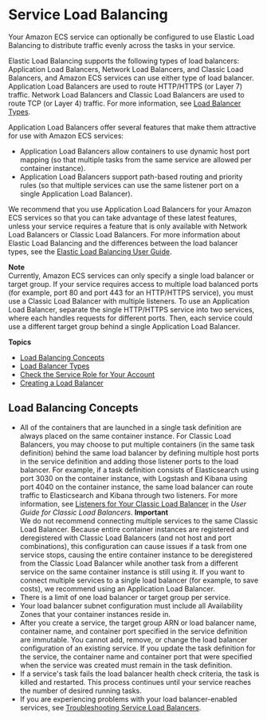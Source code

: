 # Service Load Balancing<a name="service-load-balancing"></a>

Your Amazon ECS service can optionally be configured to use Elastic Load Balancing to distribute traffic evenly across the tasks in your service\.

Elastic Load Balancing supports the following types of load balancers: Application Load Balancers, Network Load Balancers, and Classic Load Balancers, and Amazon ECS services can use either type of load balancer\. Application Load Balancers are used to route HTTP/HTTPS \(or Layer 7\) traffic\. Network Load Balancers and Classic Load Balancers are used to route TCP \(or Layer 4\) traffic\. For more information, see [Load Balancer Types](load-balancer-types.md)\.

Application Load Balancers offer several features that make them attractive for use with Amazon ECS services:
+ Application Load Balancers allow containers to use dynamic host port mapping \(so that multiple tasks from the same service are allowed per container instance\)\.
+ Application Load Balancers support path\-based routing and priority rules \(so that multiple services can use the same listener port on a single Application Load Balancer\)\.

We recommend that you use Application Load Balancers for your Amazon ECS services so that you can take advantage of these latest features, unless your service requires a feature that is only available with Network Load Balancers or Classic Load Balancers\. For more information about Elastic Load Balancing and the differences between the load balancer types, see the [Elastic Load Balancing User Guide](http://docs.aws.amazon.com/elasticloadbalancing/latest/userguide/)\.

**Note**  
Currently, Amazon ECS services can only specify a single load balancer or target group\. If your service requires access to multiple load balanced ports \(for example, port 80 and port 443 for an HTTP/HTTPS service\), you must use a Classic Load Balancer with multiple listeners\. To use an Application Load Balancer, separate the single HTTP/HTTPS service into two services, where each handles requests for different ports\. Then, each service could use a different target group behind a single Application Load Balancer\.

**Topics**
+ [Load Balancing Concepts](#load-balancing-concepts)
+ [Load Balancer Types](load-balancer-types.md)
+ [Check the Service Role for Your Account](check-service-role.md)
+ [Creating a Load Balancer](create-load-balancer.md)

## Load Balancing Concepts<a name="load-balancing-concepts"></a>
+ All of the containers that are launched in a single task definition are always placed on the same container instance\. For Classic Load Balancers, you may choose to put multiple containers \(in the same task definition\) behind the same load balancer by defining multiple host ports in the service definition and adding those listener ports to the load balancer\. For example, if a task definition consists of Elasticsearch using port 3030 on the container instance, with Logstash and Kibana using port 4040 on the container instance, the same load balancer can route traffic to Elasticsearch and Kibana through two listeners\. For more information, see [Listeners for Your Classic Load Balancer](http://docs.aws.amazon.com/elasticloadbalancing/latest/classic/elb-listener-config.html) in the *User Guide for Classic Load Balancers*\.
**Important**  
We do not recommend connecting multiple services to the same Classic Load Balancer\. Because entire container instances are registered and deregistered with Classic Load Balancers \(and not host and port combinations\), this configuration can cause issues if a task from one service stops, causing the entire container instance to be deregistered from the Classic Load Balancer while another task from a different service on the same container instance is still using it\. If you want to connect multiple services to a single load balancer \(for example, to save costs\), we recommend using an Application Load Balancer\.
+ There is a limit of one load balancer or target group per service\.
+ Your load balancer subnet configuration must include all Availability Zones that your container instances reside in\.
+ After you create a service, the target group ARN or load balancer name, container name, and container port specified in the service definition are immutable\. You cannot add, remove, or change the load balancer configuration of an existing service\. If you update the task definition for the service, the container name and container port that were specified when the service was created must remain in the task definition\. 
+ If a service's task fails the load balancer health check criteria, the task is killed and restarted\. This process continues until your service reaches the number of desired running tasks\.
+ If you are experiencing problems with your load balancer\-enabled services, see [Troubleshooting Service Load Balancers](troubleshoot-service-load-balancers.md)\.